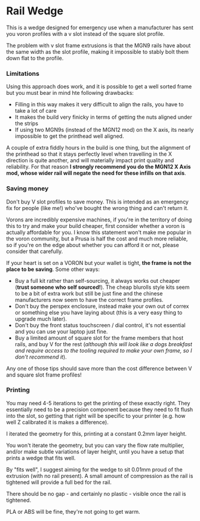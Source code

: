 # Rail Wedge

This is a wedge designed for emergency use when a manufacturer has sent you voron profiles with a v slot instead of the square slot profile.

The problem with v slot frame extrusions is that the MGN9 rails have about the same width as the slot profile, making it impossible to stably bolt them down flat to the profile.

### Limitations

Using this approach does work, and it is possible to get a well sorted frame but you must bear in mind hte following drawbacks:

- Filling in this way makes it very difficult to align the rails, you have to take a lot of care
- It makes the build very finicky in terms of getting the nuts aligned under the strips
- If using two MGN9s (instead of the MGN12 mod) on the X axis, its nearly impossible to get the printhead well aligned.

A couple of extra fiddly hours in the build is one thing, but the alignment of the printhead so that it stays perfectly level when travelling in the X direction is quite another, and will materially impact print quality and reliability. For that reason **I strongly recommend you do the MGN12 X Axis mod, whose wider rail will negate the need for these infills on that axis**.


### Saving money

Don't buy V slot profiles to save money. This is intended as an emergency fix for people (like me!) who've bought the wrong thing and can't return it.

Vorons are incredibly expensive machines, if you're in the territory of doing this to try and make your build cheaper, first consider whether a voron is actually affordable for you. I know this statement won't make me popular in the voron community, but a Prusa is half the cost and much more reliable, so if you're on the edge about whether you can afford it or not, please consider that carefully.

If your heart is set on a VORON but your wallet is tight, **the frame is not the place to be saving**. Some other ways:

- Buy a full kit rather than self-sourcing, it always works out cheaper (**trust someone who self sourced!**). The cheap blurolls style kits seem to be a bit of extra work but still be just fine and the chinese manufacturers now seem to have the correct frame profiles.
- Don't buy the perspex enclosure, instead make your own out of correx or something else you have laying about (this is a very easy thing to upgrade much later).
- Don't buy the front status touchscreen / dial control, it's not essential and you can use your laptop just fine.
- Buy a limited amount of square slot for the frame members that host rails, and buy V for the rest (*although this will look like a dogs breakfast and require access to the tooling required to make your own frame, so I don't recommend it*).
 
Any one of those tips should save more than the cost difference between V and square slot frame profiles!

### Printing

You may need 4-5 iterations to get the printing of these exactly right. They essentially need to be a precision component because they need to fit flush into the slot, so getting that right will be specific to your printer (e.g. how well Z calibrated it is makes a difference).

I iterated the geometry for this, printing at a constant 0.2mm layer height.

You won't iterate the geometry, but you can vary the flow rate multiplier, and/or make subtle variations of layer height, until you have a setup that prints a wedge that fits well.

By "fits well", I suggest aiming for the wedge to sit 0.01mm proud of the extrusion (with no rail present). A small amount of compression as the rail is tightened will provide a full bed for the rail.

There should be no gap - and certainly no plastic - visible once the rail is tightened.

PLA or ABS will be fine, they're not going to get warm. 

